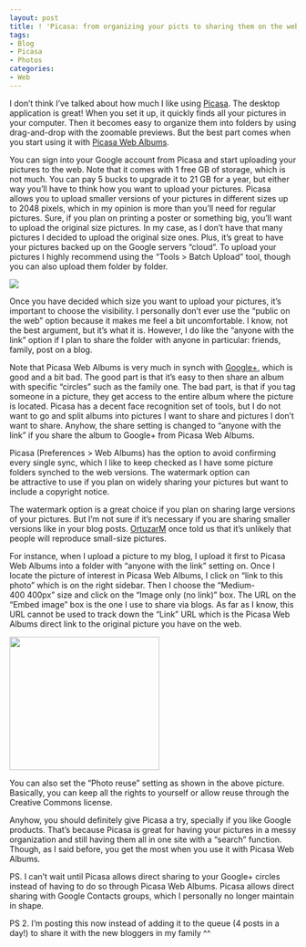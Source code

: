 ```yaml
---
layout: post
title: ! 'Picasa: from organizing your picts to sharing them on the web'
tags:
- Blog
- Picasa
- Photos
categories:
- Web
---
```

<p>I don&#8217;t think I&#8217;ve talked about how much I like using <a href="http://picasa.google.com/">Picasa</a>. The desktop application is great! When you set it up, it quickly finds all your pictures in your computer. Then it becomes easy to organize them into folders by using drag-and-drop with the zoomable previews. But the best part comes when you start using it with <a href="https://picasaweb.google.com">Picasa Web Albums</a>. </p>
<p>You can sign into your Google account from Picasa and start uploading your pictures to the web. Note that it comes with 1 free GB of storage, which is not much. You can pay 5 bucks to upgrade it to 21&#160;GB for a year, but either way you&#8217;ll have to think how you want to upload your pictures. Picasa allows you to upload smaller versions of your pictures in different sizes up to 2048 pixels, which in my opinion is more than you&#8217;ll need for regular pictures. Sure, if you plan on printing a poster or something big, you&#8217;ll want to upload the original size pictures. In my case, as I don&#8217;t have that many pictures I decided to upload the original size ones. Plus, it&#8217;s great to have your pictures backed up on the Google servers &#8220;cloud&#8221;. To upload your pictures I highly recommend using the &#8220;Tools &gt; Batch Upload&#8221; tool, though you can also upload them folder by folder.</p>
<p><img src="https://lh3.googleusercontent.com/-CrZkrobojys/Tx4nCjH6vpI/AAAAAAAATEA/2fGzdUbigMA/s400/Screen%252520shot%2525202012-01-23%252520at%25252010.34.29%252520PM.jpg"/></p>
<p>Once you have decided which size you want to upload your pictures, it&#8217;s important to choose the visibility. I personally don&#8217;t ever use the &#8220;public on the web&#8221; option because it makes me feel a bit uncomfortable. I know, not the best argument, but it&#8217;s what it is. However, I do like the &#8220;anyone with the link&#8221; option if I plan to share the folder with anyone in particular: friends, family, post on a blog.</p>
<p>Note that Picasa Web Albums is very much in synch with <a href="https://plus.google.com">Google+</a>, which is good and a bit bad. The good part is that it&#8217;s easy to then share an album with specific &#8220;circles&#8221; such as the family one. The bad part, is that if you tag someone in a picture, they get access to the entire album where the picture is located. Picasa has a decent face recognition set of tools, but I do not want to go and split albums into pictures I want to share and pictures I don&#8217;t want to share. Anyhow, the share setting is changed to &#8220;anyone with the link&#8221; if you share the album to Google+ from Picasa Web Albums.</p>
<p>Picasa (Preferences &gt; Web Albums) has the option to avoid confirming every single sync, which I like to keep checked as I have some picture folders synched to the web versions. The watermark option can be attractive to use if you plan on widely sharing your pictures but want to include a copyright notice. </p>
<p>The watermark option is a great choice if you plan on sharing large versions of your pictures. But I&#8217;m not sure if it&#8217;s necessary if you are sharing smaller versions like in your blog posts. <a href="http://ortuzarm.com/">OrtuzarM</a> once told us that it&#8217;s unlikely that people will reproduce small-size pictures.</p>
<p>For instance, when I upload a picture to my blog, I upload it first to Picasa Web Albums into a folder with &#8220;anyone with the link&#8221; setting on. Once I locate the picture of interest in Picasa Web Albums, I click on &#8220;link to this photo&#8221; which is on the right sidebar. Then I choose the &#8220;Medium-400&#160;400px&#8221; size and click on the &#8220;Image only (no link)&#8221; box. The URL on the &#8220;Embed image&#8221; box is the one I use to share via blogs. As far as I know, this URL cannot be used to track down the &#8220;Link&#8221; URL which is the Picasa Web Albums direct link to the original picture you have on the web.</p>
<p><img height="234" src="https://lh5.googleusercontent.com/-19Lj3VX_uc4/Tx4wnNFWB8I/AAAAAAAATEI/ZEOymiWIOCA/s800/Screen%252520shot%2525202012-01-23%252520at%25252011.15.57%252520PM.jpg" width="263"/></p>
<p>You can also set the &#8220;Photo reuse&#8221; setting as shown in the above picture. Basically, you can keep all the rights to yourself or allow reuse through the Creative Commons license.</p>
<p>Anyhow, you should definitely give Picasa a try, specially if you like Google products. That&#8217;s because Picasa is great for having your pictures in a messy organization and still having them all in one site with a &#8220;search&#8221; function. Though, as I said before, you get the most when you use it with Picasa Web Albums.</p>
<p>PS. I can&#8217;t wait until Picasa allows direct sharing to your Google+ circles instead of having to do so through Picasa Web Albums. Picasa allows direct sharing with Google Contacts groups, which I personally no longer maintain in shape.</p>
<p>PS 2. I&#8217;m posting this now instead of adding it to the queue (4 posts in a day!) to share it with the new bloggers in my family ^^</p>
